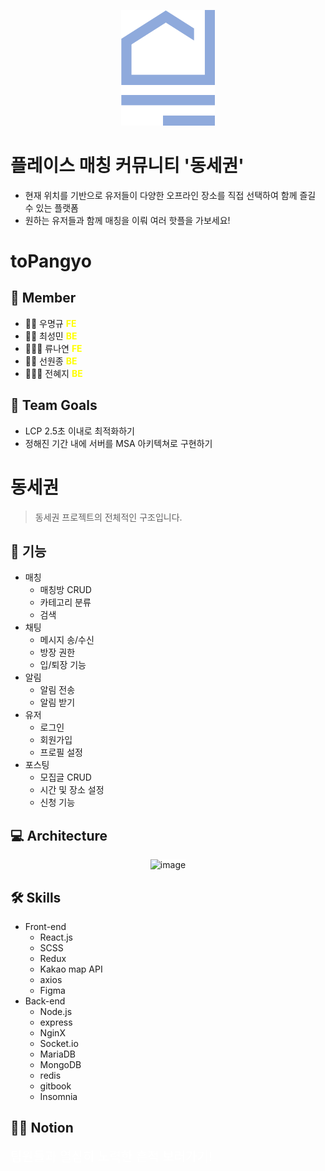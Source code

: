 
<p align="center">
    <img src="./client/public/images/logo/DSG_logo.png" width="150px" />
</p>

# 플레이스 매칭 커뮤니티 '동세권'
- 현재 위치를 기반으로 유저들이 다양한 오프라인 장소를 직접 선택하여 함께 즐길 수 있는 플랫폼
- 원하는 유저들과 함께 매칭을 이뤄 여러 핫플을 가보세요!

# toPangyo
## 💫 Member
- 💁🏻 우명규 <strong style="color : yellow;">FE</strong>
- 💁🏻 최성민 <strong style="color : yellow;">BE</strong>
- 💁🏻‍♀️ 류나연 <strong style="color : yellow;">FE</strong>
- 💁🏻 선원종 <strong style="color : yellow;">BE</strong>
- 💁🏻‍♀️ 전혜지 <strong style="color : yellow;">BE</strong>

## 💫 Team Goals
- LCP 2.5초 이내로 최적화하기
- 정해진 기간 내에 서버를 MSA 아키텍쳐로 구현하기

# 동세권
> 동세권 프로젝트의 전체적인 구조입니다.
## 📄 기능
- 매칭
    - 매칭방 CRUD
    - 카테고리 분류
    - 검색
- 채팅
    - 메시지 송/수신
    - 방장 권한
    - 입/퇴장 기능
- 알림
    - 알림 전송
    - 알림 받기
- 유저
    - 로그인
    - 회원가입
    - 프로필 설정
- 포스팅
    - 모집글 CRUD
    - 시간 및 장소 설정
    - 신청 기능

## 💻 Architecture
<div align="center">
    <img width="712" style="background-color : white;" alt="image" src="https://user-images.githubusercontent.com/67165016/216052089-e33693cf-d06a-444c-a697-511660697e02.png">
</div>

## 🛠 Skills
- Front-end
    - React.js
    - SCSS
    - Redux
    - Kakao map API
    - axios
    - Figma
- Back-end
    - Node.js
    - express
    - NginX
    - Socket.io
    - MariaDB
    - MongoDB
    - redis
    - gitbook
    - Insomnia

## 🏃🏻 Notion
<a href="https://devcamp.notion.site/toPangyo-3535f9f859ca4bbbb71cc4a89dcd694f" style="text-decoration : none; font-size:20px; color : white;">팀원들과 열심히 노력한 흔적 보러가기!</a>

